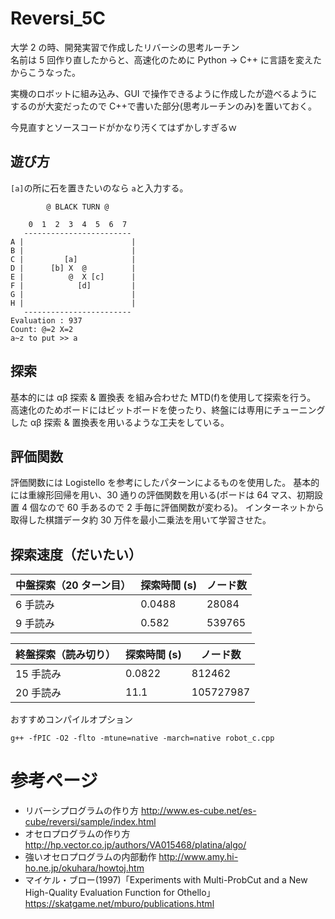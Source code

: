 # Reversi_5C

大学 2 の時、開発実習で作成したリバーシの思考ルーチン  
名前は 5 回作り直したからと、高速化のために Python -> C++ に言語を変えたからこうなった。

実機のロボットに組み込み、GUI で操作できるように作成したが遊べるようにするのが大変だったので
C++で書いた部分(思考ルーチンのみ)を置いておく。

今見直すとソースコードがかなり汚くてはずかしすぎるｗ

## 遊び方

`[a]`の所に石を置きたいのなら `a`と入力する。

```console
        @ BLACK TURN @

    0  1  2  3  4  5  6  7
   ------------------------
A |                        |
B |                        |
C |         [a]            |
D |      [b] X  @          |
E |          @  X [c]      |
F |            [d]         |
G |                        |
H |                        |
   ------------------------
Evaluation : 937
Count: @=2 X=2
a~z to put >> a
```

## 探索

基本的には αβ 探索 & 置換表 を組み合わせた MTD(f)を使用して探索を行う。
高速化のためボードにはビットボードを使ったり、終盤には専用にチューニングした αβ 探索 & 置換表を用いるような工夫をしている。

## 評価関数

評価関数には Logistello を参考にしたパターンによるものを使用した。
基本的には重線形回帰を用い、30 通りの評価関数を用いる(ボードは 64 マス、初期設置 4 個なので 60 手あるので 2 手毎に評価関数が変わる)。
インターネットから取得した棋譜データ約 30 万件を最小二乗法を用いて学習させた。

## 探索速度（だいたい）

| 中盤探索（20 ターン目） | 探索時間 (s) | ノード数 |
| ----------------------- | ------------ | -------- |
| 6 手読み                | 0.0488       | 28084    |
| 9 手読み                | 0.582        | 539765   |

| 終盤探索（読み切り） | 探索時間 (s) | ノード数  |
| -------------------- | ------------ | --------- |
| 15 手読み            | 0.0822       | 812462    |
| 20 手読み            | 11.1         | 105727987 |

おすすめコンパイルオプション

```console
g++ -fPIC -O2 -flto -mtune=native -march=native robot_c.cpp
```

# 参考ページ

-   リバーシプログラムの作り方
    http://www.es-cube.net/es-cube/reversi/sample/index.html
-   オセロプログラムの作り方
    http://hp.vector.co.jp/authors/VA015468/platina/algo/
-   強いオセロプログラムの内部動作
    http://www.amy.hi-ho.ne.jp/okuhara/howtoj.htm
-   マイケル・ブロー(1997)「Experiments with Multi-ProbCut and a New
    High-Quality Evaluation Function for Othello」
    https://skatgame.net/mburo/publications.html
